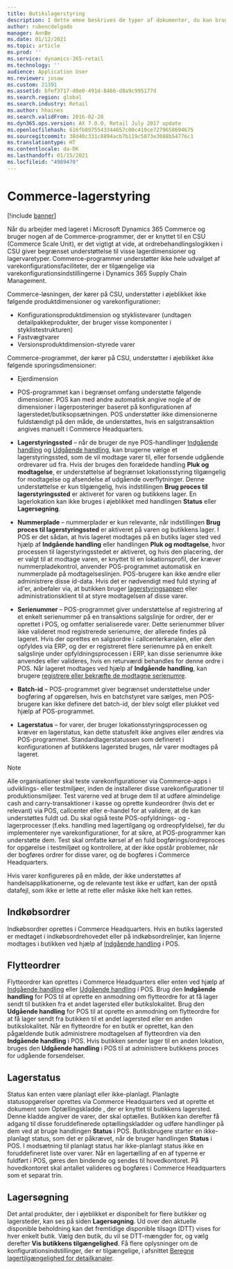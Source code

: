 ```yaml
---
title: Butikslagerstyring
description: I dette emne beskrives de typer af dokumenter, du kan bruge til at lagerstyring.
author: rubencdelgado
manager: AnnBe
ms.date: 01/12/2021
ms.topic: article
ms.prod: ''
ms.service: dynamics-365-retail
ms.technology: ''
audience: Application User
ms.reviewer: josaw
ms.custom: 21391
ms.assetid: bfef3717-d0e0-491d-8466-d8a9c995177d
ms.search.region: global
ms.search.industry: Retail
ms.author: hhaines
ms.search.validFrom: 2016-02-28
ms.dyn365.ops.version: AX 7.0.0, Retail July 2017 update
ms.openlocfilehash: 616fb8975543344657c00c419ce7279658694675
ms.sourcegitcommit: 38d40c331c8894acb7b119c5073e3088b54776c1
ms.translationtype: HT
ms.contentlocale: da-DK
ms.lasthandoff: 01/15/2021
ms.locfileid: "4989470"
---
```

# <a name="commerce-inventory-management"></a>Commerce-lagerstyring

[!include [banner](includes/banner.md)]

Når du arbejder med lageret i Microsoft Dynamics 365 Commerce og bruger nogen af de Commerce-programmer, der er knyttet til en CSU (Commerce Scale Unit), er det vigtigt at vide, at ordrebehandlingslogikken i CSU giver begrænset understøttelse til visse lagerdimensioner og lagervaretyper. Commerce-programmer understøtter ikke hele udvalget af varekonfigurationsfaciliteter, der er tilgængelige via varekonfigurationsindstillingerne i Dynamics 365 Supply Chain Management.

Commerce-løsningen, der kører på CSU, understøtter i øjeblikket ikke følgende produktdimensioner og varekonfigurationer:

- Konfigurationsproduktdimension og styklistevarer (undtagen detailpakkeprodukter, der bruger visse komponenter i styklistestrukturen)
- Fastvægtvarer
- Versionsproduktdimension-styrede varer

Commerce-programmet, der kører på CSU, understøtter i øjeblikket ikke følgende sporingsdimensioner:
- Ejerdimension

- POS-programmet kan i begrænset omfang understøtte følgende dimensioner. POS kan med andre automatisk angive nogle af de dimensioner i lagerposteringer baseret på konfigurationen af lagerstedet/butiksopsætningen. POS understøtter ikke dimensionerne fuldstændigt på den måde, de understøttes, hvis en salgstransaktion angives manuelt i Commerce Headquarters. 

- **Lagerstyringssted** – når de bruger de nye POS-handlinger [Indgående handling](https://docs.microsoft.com/dynamics365/commerce/pos-inbound-inventory-operation) og [Udgående handling](https://docs.microsoft.com/dynamics365/commerce/pos-outbound-inventory-operation), kan brugerne vælge et lagerstyringssted, som de vil modtage varer til, eller forsende udgående ordrevarer ud fra. Hvis der bruges den forældede handling **Pluk og modtagelse**, er understøttelse af begrænset lokationsstyring tilgængelig for modtagelse og afsendelse af udgående overflytninger. Denne understøttelse er kun tilgængelig, hvis indstillingen **Brug proces til lagerstyringssted** er aktiveret for varen og butikkens lager. En lagerlokation kan ikke bruges i øjeblikket med handlingen **Status** eller **Lagersøgning**.

- **Nummerplade** – nummerplader er kun relevante, når indstillingen **Brug proces til lagerstyringssted** er aktiveret på varen og butikkens lager. I POS er det sådan, at hvis lageret modtages på en butiks lager sted ved hjælp af **Indgående handling** eller handlingen **Pluk og modtagelse**, hvor processen til lagerstyringsstedet er aktiveret, og hvis den placering, der er valgt til at modtage varen, er knyttet til en lokationsprofil, der kræver nummerpladekontrol, anvender POS-programmet automatisk en nummerplade på modtagelseslinjen. POS-brugere kan ikke ændre eller administrere disse id-data. Hvis det er nødvendigt med fuld styring af id'er, anbefaler via, at butikken bruger [lagerstyringsappen](https://docs.microsoft.com/dynamics365/supply-chain/warehousing/install-configure-warehousing-app) eller administrationsklient til at styre modtagelsen af disse varer.

- **Serienummer** – POS-programmet giver understøttelse af registrering af et enkelt serienummer på en transaktions salgslinje for ordrer, der er oprettet i POS, og omfatter serialiserede varer. Dette serienummer bliver ikke valideret mod registrerede serienumre, der allerede findes på lageret. Hvis der oprettes en salgsordre i callcenterkanalen, eller den opfyldes via ERP, og der er registreret flere serienumre på en enkelt salgslinje under opfyldningsprocessen i ERP, kan disse serienumre ikke anvendes eller valideres, hvis en returværdi behandles for denne ordre i POS. Når lageret modtages ved hjælp af **Indgående handling**, kan brugere [registrere eller bekræfte de modtagne serienumre](https://docs.microsoft.com/dynamics365/commerce/pos-serialized-items).

- **Batch-id** – POS-programmet giver begrænset understøttelse under bogføring af opgørelsen, hvis en batchstyret vare sælges, men POS-brugere kan ikke definere det batch-id, der blev solgt eller plukket ved hjælp af POS-programmet.

- **Lagerstatus** – for varer, der bruger lokationsstyringsprocessen og kræver en lagerstatus, kan dette statusfelt ikke angives eller ændres via POS-programmet. Standardlagerstatussen som defineret i konfigurationen af butikkens lagersted bruges, når varer modtages på lageret.

> [!NOTE]
> Alle organisationer skal teste varekonfigurationer via Commerce-apps i udviklings- eller testmiljøer, inden de installerer disse varekonfigurationer til produktionsmiljøer. Test varerne ved at bruge dem til at udføre almindelige cash and carry-transaktioner i kasse og oprette kundeordrer (hvis det er relevant) via POS, callcenter eller e-handel for at validere, at de kan understøttes fuldt ud. Du skal også teste POS-opfyldnings- og -lagerprocesser (f.eks. handling med lagertilgang og ordreopfyldelse), før du implementerer nye varekonfigurationer, for at sikre, at POS-programmer kan understøtte dem. Test skal omfatte kørsel af en fuld bogførings/ordreproces for opgørelse i testmiljøet og kontrollere, at der ikke opstår problemer, når der bogføres ordrer for disse varer, og de bogføres i Commerce Headquarters.
>
> Hvis varer konfigureres på en måde, der ikke understøttes af handelsapplikationerne, og de relevante test ikke er udført, kan der opstå datafejl, som ikke er lette at rette eller måske ikke helt kan rettes.

## <a name="purchase-orders"></a>Indkøbsordrer

Indkøbsordrer oprettes i Commerce Headquarters. Hvis en butiks lagersted er medtaget i indkøbsordrehovedet eller på indkøbsordrelinjer, kan linjerne modtages i butikken ved hjælp af [Indgående handling](https://docs.microsoft.com/dynamics365/commerce/pos-inbound-inventory-operation) i POS. 

## <a name="transfer-orders"></a>Flytteordrer

Flytteordrer kan oprettes i Commerce Headquarters eller enten ved hjælp af [Indgående handling](https://docs.microsoft.com/dynamics365/commerce/pos-inbound-inventory-operation) eller [Udgående handling](https://docs.microsoft.com/dynamics365/commerce/pos-outbound-inventory-operation) i POS. Brug den **Indgående handling** for POS til at oprette en anmodning om flytteordre for at få lager sendt til butikken fra et andet lagersted eller butikslokalitet. Brug den **Udgående handling** for POS til at oprette en anmodning om flytteordre for at få lager sendt fra butikken til et andet lagersted eller en anden butikslokalitet. Når en flytteordre for en butik er oprettet, kan den pågældende butik administrere modtagelsen af flytteordren via den **Indgående handling** i POS. Hvis butikken sender lager til en anden lokation, bruges den **Udgående handling** i POS til at administrere butikkens proces for udgående forsendelser.

## <a name="stock-counts"></a>Lagerstatus

Status kan enten være planlagt eller ikke-planlagt. Planlagte statusopgørelser oprettes via Commerce Headquarters ved at oprette et dokument som Optællingskladde , der er knyttet til butikkens lagersted. Denne kladde angiver de varer, der skal optælles. Butikken kan derefter få adgang til disse foruddefinerede optællingskladder og udføre handlinger på dem ved at bruge handlingen **Status** i POS. Butiksbrugere starter en ikke-planlagt status, som det er påkrævet, når de bruger handlingen **Status** i POS. I modsætning til planlagt status har ikke-planlagt status ikke en foruddefineret liste over varer. Når en lagertælling af en af typerne er fuldført i POS, gøres den bindende og sendes til hovedkontoret. På hovedkontoret skal antallet valideres og bogføres i Commerce Headquarters som et separat trin.

## <a name="inventory-lookup"></a>Lagersøgning

Det antal produkter, der i øjeblikket er disponibelt for flere butikker og lagersteder, kan ses på siden **Lagersøgning**. Ud over den aktuelle disponible beholdning kan det fremtidige disponible tilsagn (DTT) vises for hver enkelt butik. Vælg den butik, du vil se DTT-mængder for, og vælg derefter **Vis butikkens tilgængelighed**. Få flere oplysninger om de konfigurationsindstillinger, der er tilgængelige, i afsnittet [Beregne lagertilgængelighed for detailkanaler](https://docs.microsoft.com/dynamics365/commerce/calculated-inventory-retail-channels).
